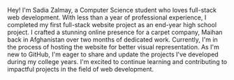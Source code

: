 Hey! I'm Sadia Zalmay, a Computer Science student who loves full-stack web development. With less than a year of professional experience, I completed my first full-stack website project as an end-year high school project. I crafted a stunning online presence for a carpet company, Maihan back in Afghanistan over two months of dedicated work. Currently, I'm in the process of hosting the website for better visual representation. As I'm new to GitHub, I'm eager to share and update the projects I've developed during my college years. I'm excited to continue learning and contributing to impactful projects in the field of web development.
